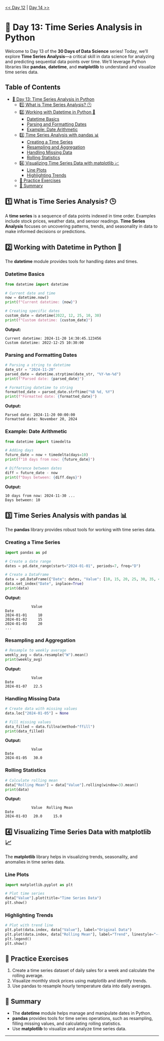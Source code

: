 [<< Day 12](../12_SQL%20for%20Data%20Retrieval/12_SQL%20for%20Data%20Retrieval.md) | [Day 14 >>](../14_Working%20with%20APIs%20and%20JSON/14_Working%20with%20APIs%20and%20JSON.md)


# 📘 Day 13: Time Series Analysis in Python

Welcome to Day 13 of the **30 Days of Data Science** series! Today, we’ll explore **Time Series Analysis**—a critical skill in data science for analyzing and predicting sequential data points over time. We'll leverage Python libraries like **pandas**, **datetime**, and **matplotlib** to understand and visualize time series data.



## Table of Contents

- [📘 Day 13: Time Series Analysis in Python](#-day-13-time-series-analysis-in-python)
  - [1️⃣ What is Time Series Analysis? 🕒](#1️⃣-what-is-time-series-analysis-)
  - [2️⃣ Working with Datetime in Python 📅](#2️⃣-working-with-datetime-in-python-)
    - [Datetime Basics](#datetime-basics)
    - [Parsing and Formatting Dates](#parsing-and-formatting-dates)
    - [Example: Date Arithmetic](#example-date-arithmetic)
  - [3️⃣ Time Series Analysis with pandas 📊](#3️⃣-time-series-analysis-with-pandas-)
    - [Creating a Time Series](#creating-a-time-series)
    - [Resampling and Aggregation](#resampling-and-aggregation)
    - [Handling Missing Data](#handling-missing-data)
    - [Rolling Statistics](#rolling-statistics)
  - [4️⃣ Visualizing Time Series Data with matplotlib 📈](#4️⃣-visualizing-time-series-data-with-matplotlib-)
    - [Line Plots](#line-plots)
    - [Highlighting Trends](#highlighting-trends)
  - [🧠 Practice Exercises](#-practice-exercises)
  - [🌟 Summary](#-summary)
  



## 1️⃣ What is Time Series Analysis? 🕒

A **time series** is a sequence of data points indexed in time order. Examples include stock prices, weather data, and sensor readings. **Time Series Analysis** focuses on uncovering patterns, trends, and seasonality in data to make informed decisions or predictions.



## 2️⃣ Working with Datetime in Python 📅

The **datetime** module provides tools for handling dates and times.



### Datetime Basics

```python
from datetime import datetime

# Current date and time
now = datetime.now()
print(f"Current datetime: {now}")

# Creating specific dates
custom_date = datetime(2022, 12, 25, 10, 30)
print(f"Custom datetime: {custom_date}")
```

**Output:**

```plaintext
Current datetime: 2024-11-20 14:30:45.123456
Custom datetime: 2022-12-25 10:30:00
```



### Parsing and Formatting Dates

```python
# Parsing a string to datetime
date_str = "2024-11-20"
parsed_date = datetime.strptime(date_str, "%Y-%m-%d")
print(f"Parsed date: {parsed_date}")

# Formatting datetime to string
formatted_date = parsed_date.strftime("%B %d, %Y")
print(f"Formatted date: {formatted_date}")
```

**Output:**

```plaintext
Parsed date: 2024-11-20 00:00:00
Formatted date: November 20, 2024
```



### Example: Date Arithmetic

```python
from datetime import timedelta

# Adding days
future_date = now + timedelta(days=10)
print(f"10 days from now: {future_date}")

# Difference between dates
diff = future_date - now
print(f"Days between: {diff.days}")
```

**Output:**

```plaintext
10 days from now: 2024-11-30 ...
Days between: 10
```



## 3️⃣ Time Series Analysis with pandas 📊

The **pandas** library provides robust tools for working with time series data.



### Creating a Time Series

```python
import pandas as pd

# Create a date range
dates = pd.date_range(start="2024-01-01", periods=7, freq="D")

# Create a DataFrame
data = pd.DataFrame({"Date": dates, "Value": [10, 15, 20, 25, 30, 35, 40]})
data.set_index("Date", inplace=True)
print(data)
```

**Output:**

```plaintext
            Value
Date             
2024-01-01     10
2024-01-02     15
2024-01-03     20
...
```



### Resampling and Aggregation

```python
# Resample to weekly average
weekly_avg = data.resample("W").mean()
print(weekly_avg)
```

**Output:**

```plaintext
            Value
Date             
2024-01-07   22.5
```



### Handling Missing Data

```python
# Create data with missing values
data.loc["2024-01-05"] = None

# Fill missing values
data_filled = data.fillna(method="ffill")
print(data_filled)
```

**Output:**

```plaintext
            Value
Date             
2024-01-05   30.0
```



### Rolling Statistics

```python
# Calculate rolling mean
data["Rolling Mean"] = data["Value"].rolling(window=3).mean()
print(data)
```

**Output:**

```plaintext
            Value  Rolling Mean
Date                          
2024-01-03   20.0     15.0
```



## 4️⃣ Visualizing Time Series Data with matplotlib 📈

The **matplotlib** library helps in visualizing trends, seasonality, and anomalies in time series data.



### Line Plots

```python
import matplotlib.pyplot as plt

# Plot time series
data["Value"].plot(title="Time Series Data")
plt.show()
```



### Highlighting Trends

```python
# Plot with trend line
plt.plot(data.index, data["Value"], label="Original Data")
plt.plot(data.index, data["Rolling Mean"], label="Trend", linestyle="--")
plt.legend()
plt.show()
```



## 🧠 Practice Exercises

1. Create a time series dataset of daily sales for a week and calculate the rolling average.
2. Visualize monthly stock prices using matplotlib and identify trends.
3. Use pandas to resample hourly temperature data into daily averages.



## 🌟 Summary

- The **datetime** module helps manage and manipulate dates in Python.
- **pandas** provides tools for time series operations, such as resampling, filling missing values, and calculating rolling statistics.
- Use **matplotlib** to visualize and analyze time series data.

---


